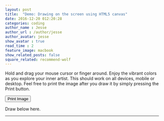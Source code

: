 ```yaml
---
layout: post
title:  "Demo: Drawing on the screen using HTML5 canvas"
date: 2016-12-20 012:20:28
categories: coding
author_name : Jesse
author_url : /author/jesse
author_avatar: jesse
show_avatar : true
read_time : 2
feature_image: macbook
show_related_posts: false
square_related: recommend-wolf
---
```


<p>Hold and drag your mouse cursor or finger around. Enjoy the vibrant colors as you explore your inner artist. This should work on all devices, mobile or desktop. Feel free to print the image after you draw it by simply pressing the Print button.</p>

<button id="printVoucher" class="btn btn-success" onClick="printCanvas();">Print Image</button>

<p>Draw below here.</p>
<hr>

<canvas id="draw" width="800" height="800"></canvas>
<script>
const canvas = document.querySelector('#draw');
const ctx = canvas.getContext('2d');
canvas.width = window.innerWidth;
canvas.height = window.innerHeight;
ctx.strokeStyle = '#b4251b';
ctx.lineJoin = 'round';
ctx.lineCap = 'round';
ctx.lineWidth = 100;


let isDrawing = false;
let lastX = 0;
let lastY = 0;
let hue = 0;
let direction = true;

function draw(e) {
  if (!isDrawing) return; // stop the fn from running when they are not moused down
  console.log(e);
  ctx.strokeStyle = `hsl(${hue}, 100%, 50%)`;
  ctx.beginPath();
  // start from
  ctx.moveTo(lastX, lastY);
  // go to
  ctx.lineTo(e.offsetX, e.offsetY);
  ctx.stroke();
  [lastX, lastY] = [e.offsetX, e.offsetY];

  hue++;
  if (hue >= 360) {
    hue = 0;
  }
  if (ctx.lineWidth >= 100 || ctx.lineWidth <= 1) {
    direction = !direction;
  }

  if(direction) {
    ctx.lineWidth++;
  } else {
    ctx.lineWidth--;
  }

}

canvas.addEventListener('mousedown', (e) => {
  isDrawing = true;
  [lastX, lastY] = [e.offsetX, e.offsetY];
});


canvas.addEventListener('mousemove', draw);
canvas.addEventListener('mouseup', () => isDrawing = false);
canvas.addEventListener('mouseout', () => isDrawing = false);

// Set up touch events for mobile, etc
canvas.addEventListener("touchstart", function (e) {
        mousePos = getTouchPos(canvas, e);
  var touch = e.touches[0];
  var mouseEvent = new MouseEvent("mousedown", {
    clientX: touch.clientX,
    clientY: touch.clientY
  });
  canvas.dispatchEvent(mouseEvent);
}, false);
canvas.addEventListener("touchend", function (e) {
  var mouseEvent = new MouseEvent("mouseup", {});
  canvas.dispatchEvent(mouseEvent);
}, false);
canvas.addEventListener("touchmove", function (e) {
  var touch = e.touches[0];
  var mouseEvent = new MouseEvent("mousemove", {
    clientX: touch.clientX,
    clientY: touch.clientY
  });
  canvas.dispatchEvent(mouseEvent);
}, false);

// Get the position of a touch relative to the canvas
function getTouchPos(canvasDom, touchEvent) {
  var rect = canvasDom.getBoundingClientRect();
  return {
    x: touchEvent.touches[0].clientX - rect.left,
    y: touchEvent.touches[0].clientY - rect.top
  };
}

// Prevent scrolling when touching the canvas
document.body.addEventListener("touchstart", function (e) {
  if (e.target == canvas) {
    e.preventDefault();
  }
}, false);
document.body.addEventListener("touchend", function (e) {
  if (e.target == canvas) {
    e.preventDefault();
  }
}, false);
document.body.addEventListener("touchmove", function (e) {
  if (e.target == canvas) {
    e.preventDefault();
  }
}, false);

function printCanvas(el) {  
    var dataUrl = canvas.toDataURL();
    var windowContent = '<!DOCTYPE html>';
    windowContent += '<html>'
    windowContent += '<head><title>Your image from JesseWaites.com</title></head>';
    windowContent += '<body>'
    windowContent += '<img src="' + dataUrl + '">';
    windowContent += '</body>';
    windowContent += '</html>';
    var printWin = window.open('','','width=340,height=260');
    printWin.document.open();
    printWin.document.write(windowContent);
    printWin.document.close();
    printWin.focus();
    printWin.print();
    printWin.close();
}


</script>

